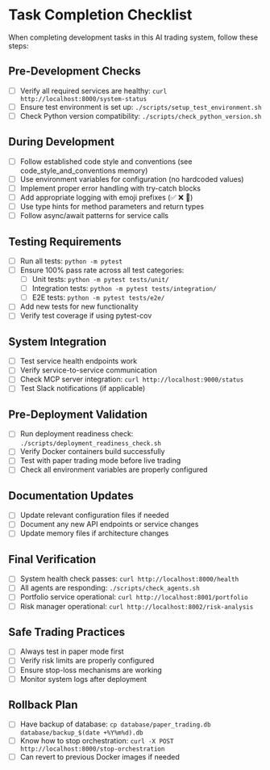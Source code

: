 # Task Completion Checklist

When completing development tasks in this AI trading system, follow these steps:

## Pre-Development Checks
- [ ] Verify all required services are healthy: `curl http://localhost:8000/system-status`
- [ ] Ensure test environment is set up: `./scripts/setup_test_environment.sh`
- [ ] Check Python version compatibility: `./scripts/check_python_version.sh`

## During Development
- [ ] Follow established code style and conventions (see code_style_and_conventions memory)
- [ ] Use environment variables for configuration (no hardcoded values)
- [ ] Implement proper error handling with try-catch blocks
- [ ] Add appropriate logging with emoji prefixes (✅ ❌ 🤖)
- [ ] Use type hints for method parameters and return types
- [ ] Follow async/await patterns for service calls

## Testing Requirements
- [ ] Run all tests: `python -m pytest`
- [ ] Ensure 100% pass rate across all test categories:
  - [ ] Unit tests: `python -m pytest tests/unit/`
  - [ ] Integration tests: `python -m pytest tests/integration/`
  - [ ] E2E tests: `python -m pytest tests/e2e/`
- [ ] Add new tests for new functionality
- [ ] Verify test coverage if using pytest-cov

## System Integration
- [ ] Test service health endpoints work
- [ ] Verify service-to-service communication
- [ ] Check MCP server integration: `curl http://localhost:9000/status`
- [ ] Test Slack notifications (if applicable)

## Pre-Deployment Validation
- [ ] Run deployment readiness check: `./scripts/deployment_readiness_check.sh`
- [ ] Verify Docker containers build successfully
- [ ] Test with paper trading mode before live trading
- [ ] Check all environment variables are properly configured

## Documentation Updates
- [ ] Update relevant configuration files if needed
- [ ] Document any new API endpoints or service changes
- [ ] Update memory files if architecture changes

## Final Verification
- [ ] System health check passes: `curl http://localhost:8000/health`
- [ ] All agents are responding: `./scripts/check_agents.sh`
- [ ] Portfolio service operational: `curl http://localhost:8001/portfolio`
- [ ] Risk manager operational: `curl http://localhost:8002/risk-analysis`

## Safe Trading Practices
- [ ] Always test in paper mode first
- [ ] Verify risk limits are properly configured
- [ ] Ensure stop-loss mechanisms are working
- [ ] Monitor system logs after deployment

## Rollback Plan
- [ ] Have backup of database: `cp database/paper_trading.db database/backup_$(date +%Y%m%d).db`
- [ ] Know how to stop orchestration: `curl -X POST http://localhost:8000/stop-orchestration`
- [ ] Can revert to previous Docker images if needed